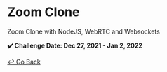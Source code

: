 # Zoom Clone

Zoom Clone with NodeJS, WebRTC and Websockets

**:heavy_check_mark: Challenge Date: Dec 27, 2021 - Jan 2, 2022**



[↩️ Go Back](https://github.com/lisy0123/Nomadcoders)
